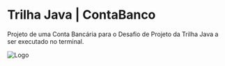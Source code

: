 
# Trilha Java | ContaBanco

Projeto de uma Conta Bancária para o Desafio de Projeto da Trilha Java a ser executado no terminal.



![Logo](https://lh5.googleusercontent.com/proxy/Z-4qm-b1MSSRd3KYzTYMvsVffYE276jDwUcwZLY6QwJpJxBcuHr28E1RQx7jPaku8_nzY7X3Nio3UPxRrBKV3dcsdsdGKEIjnxiXPEmx6NOZckwInVa3vGl-ci7B5OQ5pAkbOG_T7ly3BDPJeibReu0uQJib)


